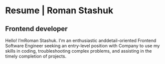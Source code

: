 # Resume | Roman Stashuk
## Frontend developer
Hello! I’mRoman Stashuk. I'm an enthusiastic anddetail-oriented
Frontend Software Engineer seeking an entry-level position with Company to use my skills in coding, troubleshooting complex problems, and assisting in the timely completion of projects.
